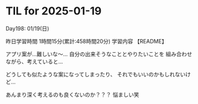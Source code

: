 # TIL for 2025-01-19
Day198: 01/19(日)

昨日学習時間 1時間15分(累計:458時間20分)
学習内容 【README】

アプリ案が…難しいな〜…
自分の出来そうなこととやりたいことを
組み合わせながら、考えていると…

どうしても似たような案になってしまったり、
それでもいいのかもしれないけど…

あんまり深く考えるのも良くないのか？？？
悩ましい笑